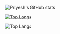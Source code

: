 ![Priyesh's GitHub stats](https://github-readme-stats.vercel.app/api?username=Priyesh2025&hide=issues,stars&show_icons=true&theme=codeSTACKr)


[//]: <> (  &hide=stars,commits,prs,issues,contribs  )

[//]: <> (  GitHub Readme Stats comes with several built-in themes e.g. dark, radical, merko, gruvbox, tokyonight, onedark, cobalt, synthwave, highcontrast, dracula )


[![Top Langs](https://github-readme-stats.vercel.app/api/top-langs/?username=Priyesh2025)](https://github.com/anuraghazra/github-readme-stats)


![Top Langs](https://github-readme-stats.vercel.app/api/top-langs/?username=Priyesh2025&layout=compact)
